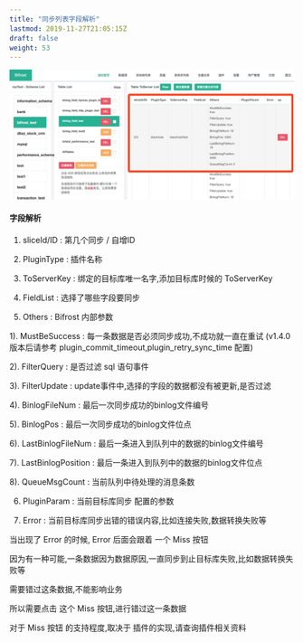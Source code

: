 ```yaml
---
title: "同步列表字段解析"
lastmod: 2019-11-27T21:05:15Z
draft: false
weight: 53
---
```


![image](/images/syncData/tableSync_list_1.jpg)

#### 字段解析

1. sliceId/ID   : 第几个同步 / 自增ID

2. PluginType : 插件名称

3. ToServerKey : 绑定的目标库唯一名字,添加目标库时候的 ToServerKey

4. FieldList : 选择了哪些字段要同步

5. Others : Bifrost 内部参数

1). MustBeSuccess : 每一条数据是否必须同步成功,不成功就一直在重试 (v1.4.0 版本后请参考 plugin_commit_timeout,plugin_retry_sync_time 配置)

2). FilterQuery : 是否过滤 sql 语句事件

3). FilterUpdate : update事件中,选择的字段的数据都没有被更新,是否过滤

4). BinlogFileNum : 最后一次同步成功的binlog文件编号

5). BinlogPos : 最后一次同步成功的binlog文件位点

6). LastBinlogFileNum : 最后一条进入到队列中的数据的binlog文件编号

7). LastBinlogPosition : 最后一条进入到队列中的数据的binlog文件位点

8). QueueMsgCount : 当前队列中待处理的消息条数


6. PluginParam : 当前目标库同步 配置的参数

7. Error : 当前目标库同步出错的错误内容,比如连接失败,数据转换失败等

当出现了 Error 的时候, Error 后面会跟着 一个 Miss 按钮

因为有一种可能,一条数据因为数据原因,一直同步到止目标库失败,比如数据转换失败等

需要错过这条数据,不能影响业务

所以需要点击 这个 Miss 按钮,进行错过这一条数据

对于 Miss 按钮 的支持程度,取决于 插件的实现,请查询插件相关资料
